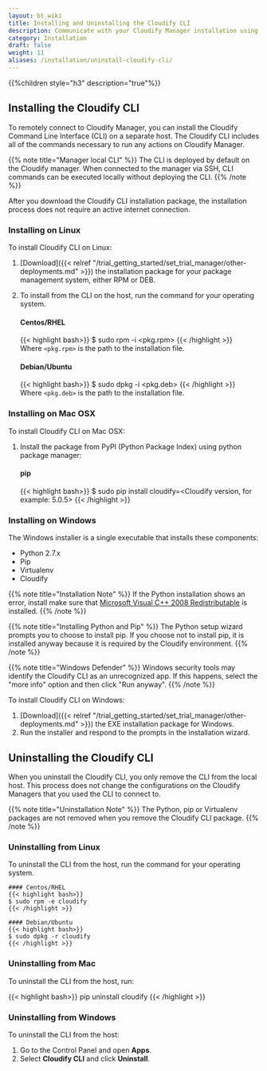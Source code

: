```yaml
---
layout: bt_wiki
title: Installing and Uninstalling the Cloudify CLI
description: Communicate with your Cloudify Manager installation using Cloudify CLI.
category: Installation
draft: false
weight: 11
aliases: /installation/uninstall-cloudify-cli/
---
```


{{%children style="h3" description="true"%}}

## Installing the Cloudify CLI

To remotely connect to Cloudify Manager, you can install the Cloudify Command Line Interface (CLI) on a separate host. The Cloudify CLI includes all of the commands necessary to run any actions on Cloudify Manager.

{{% note title="Manager local CLI" %}}
The CLI is deployed by default on the Cloudify manager. When connected to the manager via SSH, CLI commands can be executed locally without deploying the CLI.
{{% /note %}}

After you download the Cloudify CLI installation package, the installation process does not require an active internet connection.

### Installing on Linux

To install Cloudify CLI on Linux:

1. [Download]({{< relref "/trial_getting_started/set_trial_manager/other-deployments.md" >}}) the installation package for your package management system, either RPM or DEB.
1. To install from the CLI on the host, run the command for your operating system.

    #### Centos/RHEL
    {{< highlight bash>}}
    $ sudo rpm -i <pkg.rpm>
    {{< /highlight >}}     
    Where `<pkg.rpm>` is the path to the installation file.

    #### Debian/Ubuntu
    {{< highlight bash>}}
    $ sudo dpkg -i <pkg.deb>
    {{< /highlight >}}     
    Where `<pkg.deb>` is the path to the installation file.

### Installing on Mac OSX

To install Cloudify CLI on Mac OSX:

1. Install the package from PyPI (Python Package Index) using python package manager:

    #### pip
    {{< highlight bash>}}
    $ sudo pip install cloudify=<Cloudify version, for example: 5.0.5>
    {{< /highlight >}}

### Installing on Windows

The Windows installer is a single executable that installs these components:

* Python 2.7.x
* Pip
* Virtualenv
* Cloudify

{{% note title="Installation Note" %}}
If the Python installation shows an error, install make sure that [Microsoft Visual C++ 2008 Redistributable](https://www.microsoft.com/en-us/download/details.aspx?id=29) is installed.
{{% /note %}}

{{% note title="Installing Python and Pip" %}}
The Python setup wizard prompts you to choose to install pip. If you choose not to install pip, it is installed anyway because it is required by the Cloudify environment.
{{% /note %}}

{{% note title="Windows Defender" %}}
Windows security tools may identify the Cloudify CLI as an unrecognized app. If this happens, select the "more info" option and then click "Run anyway".
{{% /note %}}

To install Cloudify CLI on Windows:

1. [Download]({{< relref "/trial_getting_started/set_trial_manager/other-deployments.md" >}}) the EXE installation package for Windows.
1. Run the installer and respond to the prompts in the installation wizard.

## Uninstalling the Cloudify CLI

When you uninstall the Cloudify CLI, you only remove the CLI from the local host. This process does not change the configurations on the Cloudify Managers that you used the CLI to connect to.

{{% note title="Uninstallation Note" %}}
The Python, pip or Virtualenv packages are not removed when you remove the Cloudify CLI package.
{{% /note %}}

### Uninstalling from Linux

To uninstall the CLI from the host, run the command for your operating system.

    #### Centos/RHEL
    {{< highlight bash>}}
    $ sudo rpm -e cloudify
    {{< /highlight >}}

    #### Debian/Ubuntu
    {{< highlight bash>}}
    $ sudo dpkg -r cloudify
    {{< /highlight >}}

### Uninstalling from Mac

To uninstall the CLI from the host, run:

{{< highlight bash>}}
pip uninstall cloudify
{{< /highlight >}}

### Uninstalling from Windows

To uninstall the CLI from the host:

1. Go to the Control Panel and open **Apps**.
1. Select **Cloudify CLI** and click **Uninstall**.
